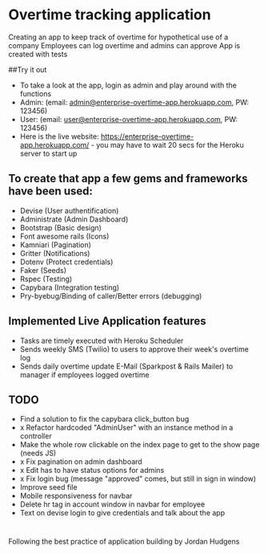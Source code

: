 # Overtime tracking application
Creating an app to keep track of overtime for hypothetical use of a company
Employees can log overtime and admins can approve
App is created with tests

##Try it out
- To take a look at the app, login as admin and play around with the functions
- Admin: (email: admin@enterprise-overtime-app.herokuapp.com, PW: 123456)
- User: (email: user@enterprise-overtime-app.herokuapp.com, PW: 123456)
- Here is the live website: https://enterprise-overtime-app.herokuapp.com/ - you may have to wait 20 secs for the Heroku server to start up

## To create that app a few gems and frameworks have been used:
- Devise (User authentification)
- Administrate (Admin Dashboard)
- Bootstrap (Basic design)
- Font awesome rails (Icons)
- Kamniari (Pagination)
- Gritter (Notifications)
- Dotenv (Protect credentials)
- Faker (Seeds)
- Rspec (Testing)
- Capybara (Integration testing)
- Pry-byebug/Binding of caller/Better errors (debugging)

## Implemented Live Application features
- Tasks are timely executed with Heroku Scheduler
- Sends weekly SMS (Twilio) to users to approve their week's overtime log
- Sends daily overtime update E-Mail (Sparkpost & Rails Mailer) to manager if employees logged overtime

## TODO
- Find a solution to fix the capybara click_button bug
- x Refactor hardcoded "AdminUser" with an instance method in a controller
- Make the whole row clickable on the index page to get to the show page (needs JS)
- x Fix pagination on admin dashboard
- x Edit has to have status options for admins
- x Fix login bug (message "approved" comes, but still in sign in window)
- Improve seed file
- Mobile responsiveness for navbar
- Delete hr tag in account window in navbar for employee
- Text on devise login to give credentials and talk about the app
#
Following the best practice of application building by Jordan Hudgens
